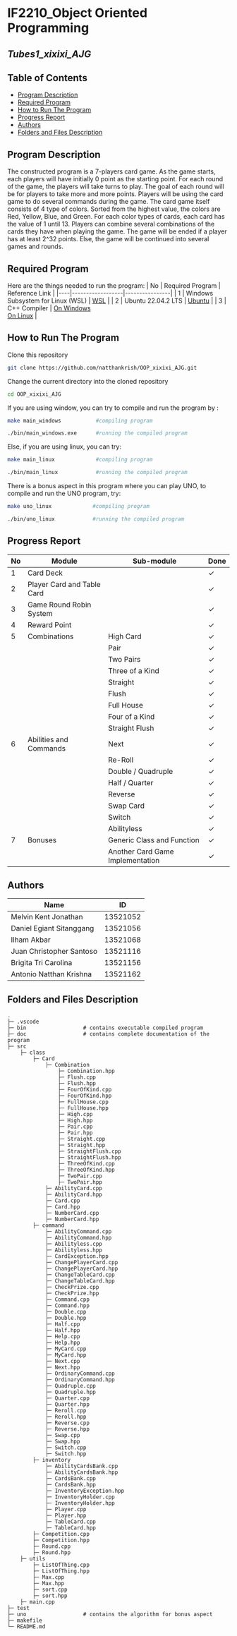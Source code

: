 # IF2210_Object Oriented Programming
## *Tubes1_xixixi_AJG*


## **Table of Contents**
* [Program Description](#program-description)
* [Required Program](#required-program)
* [How to Run The Program](#how-to-run-the-program)
* [Progress Report](#progress-report)
* [Authors](#authors)
* [Folders and Files Description](#folders-and-files-description)

## **Program Description**
The constructed program is a 7-players card game. As the game starts, each players will have initially 0 point as the starting point. For each round of the game, the players will take turns to play. The goal of each round will be for players to take more and more points. Players will be using the card game to do several commands during the game. The card game itself consists of 4 type of colors. Sorted from the highest value, the colors are Red, Yellow, Blue, and Green. For each color types of cards, each card has the value of 1 until 13. Players can combine several combinations of the cards they have when playing the game. The game will be ended if a player has at least 2^32 points. Else, the game will be continued into several games and rounds. 

## **Required Program**
Here are the things needed to run the program: 
| No | Required Program | Reference Link |
|----|------------------|----------------|
| 1 | Windows Subsystem for Linux (WSL) | [WSL](https://learn.microsoft.com/en-us/windows/wsl/install) |
| 2 | Ubuntu 22.04.2 LTS | [Ubuntu](https://ubuntu.com/download/desktop) |
| 3 | C++ Compiler | [On Windows](https://www.freecodecamp.org/news/how-to-install-c-and-cpp-compiler-on-windows/) </br> [On Linux](https://www.codespeedy.com/how-to-install-cpp-on-linux/) |


 
## **How to Run The Program**


Clone this repository </br>
```sh
git clone https://github.com/natthankrish/OOP_xixixi_AJG.git
```

Change the current directory into the cloned repository </br>
```sh
cd OOP_xixixi_AJG
```

If you are using window, you can try to compile and run the program by : </br>
```sh
make main_windows           #compiling program
```
```sh 
./bin/main_windows.exe      #running the compiled program
```


Else, if you are using linux, you can try: </br>
```sh
make main_linux             #compiling program
```
```sh
./bin/main_linux            #running the compiled program
```

There is a bonus aspect in this program where you can play UNO, to compile and run the UNO program, try:
```sh
make uno_linux             #compiling program
```
```sh
./bin/uno_linux            #running the compiled program
```


## **Progress Report**
| No | Module | Sub-module | Done |
|----|--------|-----------|-------|
| 1 | Card Deck | | &check; |
| 2 | Player Card and Table Card | | &check; |
| 3 | Game Round Robin System | | &check; |
| 4 | Reward Point | | &check; |
| 5 | Combinations  | High Card | &check; |
|   |               | Pair| &check; |
|   |               | Two Pairs | &check; |
|   |               | Three of a Kind | &check; |
|   |               | Straight | &check; |
|   |               | Flush | &check; |
|   |               | Full House | &check; |
|   |               | Four of a Kind | &check;  |
|   |               | Straight Flush | &check; |
| 6 | Abilities and Commands | Next | &check; |
|   |                        | Re-Roll | &check; |
|   |                        | Double / Quadruple |&check;  |
|   |                        | Half / Quarter | &check; |
|   |                        | Reverse | &check; |
|   |                        | Swap Card | &check; |
|   |                        | Switch | &check; |
|   |                        | Abilityless | &check; |
| 7 |  Bonuses | Generic Class and Function | &check; |
|   |          | Another Card Game Implementation | &check; |


## **Authors** 
| Name | ID |
|-----|----|
| Melvin Kent Jonathan | 13521052 |
| Daniel Egiant Sitanggang | 13521056 |
| Ilham Akbar  | 13521068 |
| Juan Christopher Santoso | 13521116 | 
| Brigita Tri Carolina | 13521156 | 
| Antonio Natthan Krishna | 13521162 | 


## **Folders and Files Description**
    .
    ├─ .vscode    
    ├─ bin                  # contains executable compiled program
    ├─ doc                  # contains complete documentation of the program
    ├─ src       
        ├─ class 
            ├─ Card
                ├─ Combination
                    ├─ Combination.hpp
                    ├─ Flush.cpp
                    ├─ Flush.hpp
                    ├─ FourOfKind.cpp
                    ├─ FourOfKind.hpp
                    ├─ FullHouse.cpp
                    ├─ FullHouse.hpp
                    ├─ High.cpp
                    ├─ High.hpp
                    ├─ Pair.cpp
                    ├─ Pair.hpp
                    ├─ Straight.cpp
                    ├─ Straight.hpp
                    ├─ StraightFlush.cpp
                    ├─ StraightFlush.hpp
                    ├─ ThreeOfKind.cpp
                    ├─ ThreeOfKind.hpp
                    ├─ TwoPair.cpp
                    ├─ TwoPair.hpp
                ├─ AbilityCard.cpp
                ├─ AbilityCard.hpp
                ├─ Card.cpp
                ├─ Card.hpp
                ├─ NumberCard.cpp
                ├─ NumberCard.hpp
            ├─ command
                ├─ AbilityCommand.cpp
                ├─ AbilityCommand.hpp
                ├─ Abilityless.cpp
                ├─ Abilityless.hpp
                ├─ CardException.hpp
                ├─ ChangePlayerCard.cpp
                ├─ ChangePlayerCard.hpp
                ├─ ChangeTableCard.cpp
                ├─ ChangeTableCard.hpp
                ├─ CheckPrize.cpp
                ├─ CheckPrize.hpp
                ├─ Command.cpp
                ├─ Command.hpp
                ├─ Double.cpp
                ├─ Double.hpp
                ├─ Half.cpp
                ├─ Half.hpp
                ├─ Help.cpp
                ├─ Help.hpp
                ├─ MyCard.cpp
                ├─ MyCard.hpp
                ├─ Next.cpp
                ├─ Next.hpp
                ├─ OrdinaryCommand.cpp
                ├─ OrdinaryCommand.hpp
                ├─ Quadruple.cpp
                ├─ Quadruple.hpp
                ├─ Quarter.cpp
                ├─ Quarter.hpp
                ├─ Reroll.cpp
                ├─ Reroll.hpp
                ├─ Reverse.cpp
                ├─ Reverse.hpp
                ├─ Swap.cpp
                ├─ Swap.hpp
                ├─ Switch.cpp
                ├─ Switch.hpp
            ├─ inventory
                ├─ AbilityCardsBank.cpp
                ├─ AbilityCardsBank.hpp
                ├─ CardsBank.cpp
                ├─ CardsBank.hpp
                ├─ InventoryException.hpp
                ├─ InventoryHolder.cpp
                ├─ InventoryHolder.hpp
                ├─ Player.cpp
                ├─ Player.hpp
                ├─ TableCard.cpp
                ├─ TableCard.hpp
            ├─ Competition.cpp
            ├─ Competition.hpp
            ├─ Round.cpp
            ├─ Round.hpp
        ├─ utils   
            ├─ ListOfThing.cpp
            ├─ ListOfThing.hpp
            ├─ Max.cpp
            ├─ Max.hpp
            ├─ sort.cpp
            ├─ sort.hpp
        ├─ main.cpp      
    ├─ test
    ├─ uno                  # contains the algorithm for bonus aspect
    ├─ makefile       
    └─ README.md
